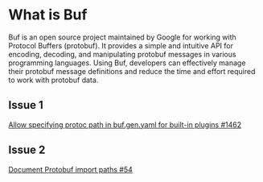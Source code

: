 # What is Buf

Buf is an open source project maintained by Google for working with Protocol Buffers (protobuf). It provides a simple and intuitive API for encoding, decoding, and manipulating protobuf messages in various programming languages. Using Buf, developers can effectively manage their protobuf message definitions and reduce the time and effort required to work with protobuf data.

## Issue 1

[Allow specifying protoc path in buf.gen.yaml for built-in plugins #1462](https://github.com/bufbuild/buf/issues/1462)

## Issue 2

[Document Protobuf import paths #54](https://github.com/bufbuild/docs.buf.build/issues/54)
